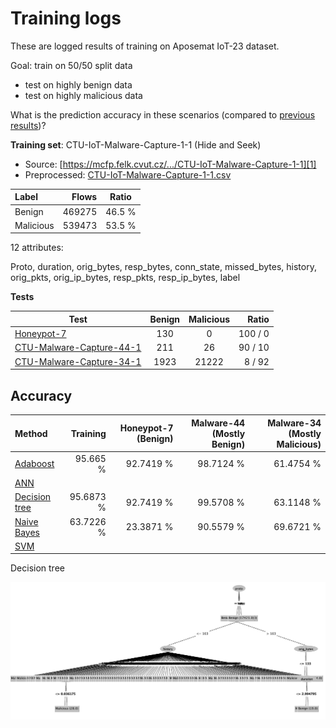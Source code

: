 # Training logs

These are logged results of training on Aposemat IoT-23 dataset.

Goal: train on 50/50 split data

- test on highly benign data
- test on highly malicious data

What is the prediction accuracy in these scenarios (compared to [previous results](../2-24/readme.md))?
 
**Training set**: CTU-IoT-Malware-Capture-1-1 (Hide and Seek)

- Source: [https://mcfp.felk.cvut.cz/.../CTU-IoT-Malware-Capture-1-1][1]
- Preprocessed: [CTU-IoT-Malware-Capture-1-1.csv][2]

| Label     | Flows   | Ratio   |
| :-------- | ------: | :-----: |
| Benign    | 469275  |  46.5 % |
| Malicious | 539473  |  53.5 % |

12 attributes:

Proto, duration, orig_bytes, resp_bytes, conn_state, missed_bytes, history, orig_pkts, orig_ip_bytes, resp_pkts, 
resp_ip_bytes, label

**Tests**

| Test                          | Benign    | Malicious | Ratio   | 
| ----------------------------- | :-------: | :-------: | ------: |
| [Honeypot-7][4]               | 130       | 0         | 100 / 0 |
| [CTU-Malware-Capture-44-1][3] | 211       | 26        | 90 / 10 |
| [CTU-Malware-Capture-34-1][5] | 1923      | 21222     | 8 / 92  |

## Accuracy

| Method              |  Training | Honeypot-7 (Benign) | Malware-44 (Mostly Benign) | Malware-34 (Mostly Malicious) |
|:--------------------|----------:|--------------------:|---------------------------:|------------------------------:|
| [Adaboost][AB]      |  95.665 % |           92.7419 % |                  98.7124 % |                     61.4754 % |
| [ANN][AN]           |           |                     |                            |                               |
| [Decision tree][DT] | 95.6873 % |           92.7419 % |                  99.5708 % |                     63.1148 % |
| [Naive Bayes][NB]   | 63.7226 % |           23.3871 % |                  90.5579 % |                     69.6721 % |
| [SVM][SV]           |           |                     |                            |                               |  


Decision tree

![img](tree-viz.jpeg)


[1]: https://mcfp.felk.cvut.cz/publicDatasets/IoT-23-Dataset/IndividualScenarios/CTU-IoT-Malware-Capture-1-1
[2]: https://github.com/iotcad/sensor-data/blob/0412e9b52bed951f7a1283e2b08ea52f78cc90ba/iot-23/12-attr/CTU-IoT-Malware-Capture-1-1.csv
[3]: https://github.com/iotcad/sensor-data/blob/0412e9b52bed951f7a1283e2b08ea52f78cc90ba/iot-23/12-attr/CTU-Malware-Capture-44-1-labeled.csv
[4]: https://github.com/iotcad/sensor-data/blob/0412e9b52bed951f7a1283e2b08ea52f78cc90ba/iot-23/12-attr/CTU-Honeypot-Capture-7-1-labeled.csv
[5]: https://github.com/iotcad/sensor-data/blob/0412e9b52bed951f7a1283e2b08ea52f78cc90ba/iot-23/12-attr/CTU-Malware-Capture-34-1-labeled.csv
[NB]: bayes
[DT]: tree
[SV]: svm
[AN]: ann
[AB]: adaboost
